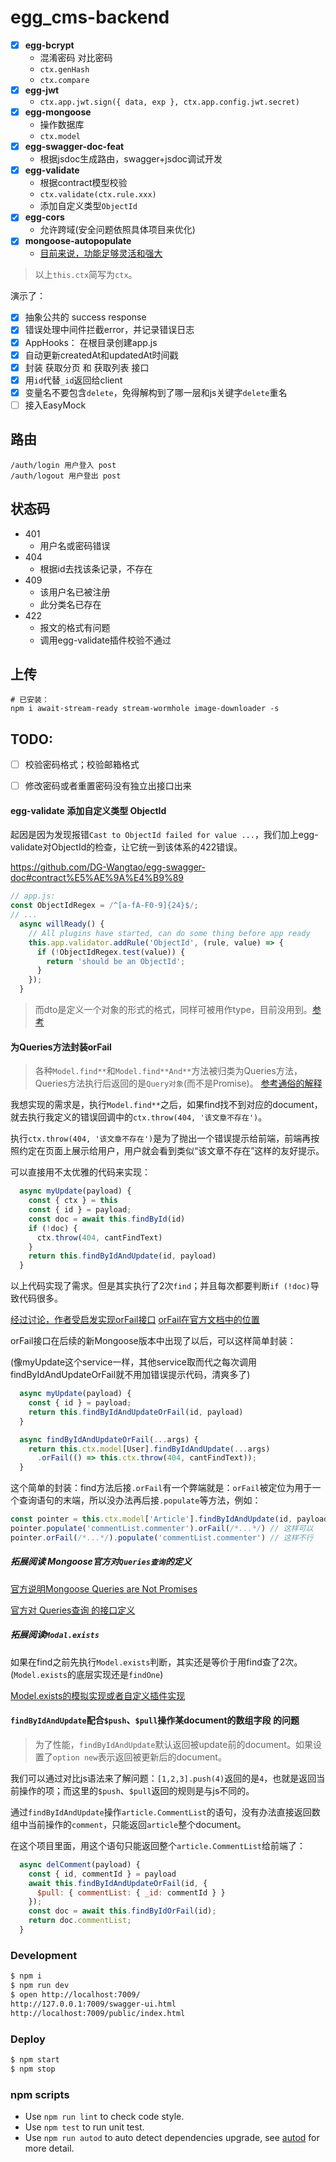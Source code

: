 # egg_cms-backend

- [x] **egg-bcrypt**
  - 混淆密码 对比密码
  - `ctx.genHash`
  - `ctx.compare`
- [x] **egg-jwt**
  - `ctx.app.jwt.sign({ data, exp }, ctx.app.config.jwt.secret)`
- [x] **egg-mongoose**
  - 操作数据库
  - `ctx.model`
- [x] **egg-swagger-doc-feat**
  - 根据jsdoc生成路由，swagger+jsdoc调试开发
- [x] **egg-validate**
  - 根据contract模型校验
  - `ctx.validate(ctx.rule.xxx)`
  - 添加自定义类型`ObjectId`
- [x] **egg-cors**
  - 允许跨域(安全问题依照具体项目来优化)
- [x] **mongoose-autopopulate**
  -  [目前来说，功能足够灵活和强大](https://plugins.mongoosejs.io/plugins/autopopulate)

> 以上`this.ctx`简写为`ctx`。

演示了：

- [x] 抽象公共的 success response
- [x] 错误处理中间件拦截error，并记录错误日志
- [x] AppHooks： 在根目录创建app.js
- [x] 自动更新createdAt和updatedAt时间戳
- [x] 封装 获取分页 和 获取列表 接口
- [x] 用`id`代替`_id`返回给client
- [x] 变量名不要包含`delete`，免得解构到了哪一层和js关键字`delete`重名
- [ ] 接入EasyMock

## 路由

```
/auth/login 用户登入 post
/auth/logout 用户登出 post
```

## 状态码

- 401
  - 用户名或密码错误
- 404
  - 根据id去找该条记录，不存在
- 409
  - 该用户名已被注册
  - 此分类名已存在
- 422
  - 报文的格式有问题
  - 调用egg-validate插件校验不通过

## 上传

```shell
# 已安装：
npm i await-stream-ready stream-wormhole image-downloader -s
```

## TODO:

- [ ] 校验密码格式；校验邮箱格式
- [ ] 修改密码或者重置密码没有独立出接口出来


#### egg-validate 添加自定义类型 ObjectId

起因是因为发现报错`Cast to ObjectId failed for value ...`，我们加上egg-validate对ObjectId的检查，让它统一到该体系的422错误。

https://github.com/DG-Wangtao/egg-swagger-doc#contract%E5%AE%9A%E4%B9%89

```js
// app.js:
const ObjectIdRegex = /^[a-fA-F0-9]{24}$/;
// ...
  async willReady() {
    // All plugins have started, can do some thing before app ready
    this.app.validator.addRule('ObjectId', (rule, value) => {
      if (!ObjectIdRegex.test(value)) {
        return 'should be an ObjectId';
      }
    });
  }
```

> 而dto是定义一个对象的形式的格式，同样可被用作type，目前没用到。[参考](https://github.com/Yanshijie-EL/egg-swagger-doc/tree/master/test/fixtures/apps/swagger-doc-test/app/contract/dto)

#### 为Queries方法封装orFail

> 各种`Model.find**`和`Model.find**And**`方法被归类为Queries方法，Queries方法执行后返回的是`Query对象`(而不是Promise)。 [参考通俗的解释](https://itbilu.com/nodejs/npm/Hyn15of14.html)

我想实现的需求是，执行`Model.find**`之后，如果find找不到对应的document，就去执行我定义的错误回调中的`ctx.throw(404, '该文章不存在')`。

执行`ctx.throw(404, '该文章不存在')`是为了抛出一个错误提示给前端，前端再按照约定在页面上展示给用户，用户就会看到类似“该文章不存在”这样的友好提示。

可以直接用不太优雅的代码来实现：

```js
  async myUpdate(payload) {
    const { ctx } = this
    const { id } = payload;
    const doc = await this.findById(id)
    if (!doc) {
      ctx.throw(404, cantFindText)
    }
    return this.findByIdAndUpdate(id, payload)
  }
```

以上代码实现了需求。但是其实执行了2次`find`；并且每次都要判断`if (!doc)`导致代码很多。

[经过讨论，作者受启发实现orFail接口](https://github.com/Automattic/mongoose/issues/3298) [orFail在官方文档中的位置](https://mongoosejs.com/docs/api.html#query_Query-orFail)

orFail接口在后续的新Mongoose版本中出现了以后，可以这样简单封装：

(像myUpdate这个service一样，其他service取而代之每次调用findByIdAndUpdateOrFail就不用加错误提示代码，清爽多了)

```js
  async myUpdate(payload) {
    const { id } = payload;
    return this.findByIdAndUpdateOrFail(id, payload)
  }

  async findByIdAndUpdateOrFail(...args) {
    return this.ctx.model[User].findByIdAndUpdate(...args)
      .orFail(() => this.ctx.throw(404, cantFindText));
  }
```

这个简单的封装：find方法后接`.orFail`有一个弊端就是：`orFail`被定位为用于一个查询语句的末端，所以没办法再后接`.populate`等方法，例如：

```js
const pointer = this.ctx.model['Article'].findByIdAndUpdate(id, payload);
pointer.populate('commentList.commenter').orFail(/*...*/) // 这样可以
pointer.orFail(/*...*/).populate('commentList.commenter') // 这样不行
```

##### 拓展阅读 Mongoose官方对`Queries查询`的定义

[官方说明Mongoose Queries are Not Promises](https://mongoosejs.com/docs/queries.html#queries-are-not-promises)

[官方对 Queries查询 的接口定义](http://mongoosejs.net/docs/queries.html)

##### 拓展阅读`Modal.exists`

如果在find之前先执行`Model.exists`判断，其实还是等价于用find查了2次。(`Model.exists`的底层实现还是`findOne`)

[Model.exists的模拟实现或者自定义插件实现](https://stackoverflow.com/questions/27482806/check-if-id-exists-in-a-collection-with-mongoose)

#### `findByIdAndUpdate`配合`$push`、`$pull`操作某document的数组字段 的问题

> 为了性能，`findByIdAndUpdate`默认返回被update前的document。如果设置了`option new`表示返回被更新后的document。

我们可以通过对比js语法来了解问题：`[1,2,3].push(4)`返回的是`4`，也就是返回当前操作的项；而这里的`$push`、`$pull`返回的规则是与js不同的。

通过`findByIdAndUpdate`操作`article.CommentList`的语句，没有办法直接返回数组中当前操作的`comment`，只能返回`article`整个document。

在这个项目里面，用这个语句只能返回整个`article.CommentList`给前端了：

```js
  async delComment(payload) {
    const { id, commentId } = payload
    await this.findByIdAndUpdateOrFail(id, {
      $pull: { commentList: { _id: commentId } }
    });
    const doc = await this.findByIdOrFail(id);
    return doc.commentList;
  }
```

### Development

```bash
$ npm i
$ npm run dev
$ open http://localhost:7009/
http://127.0.0.1:7009/swagger-ui.html
http://localhost:7009/public/index.html
```

### Deploy

```bash
$ npm start
$ npm stop
```

### npm scripts

- Use `npm run lint` to check code style.
- Use `npm test` to run unit test.
- Use `npm run autod` to auto detect dependencies upgrade, see [autod](https://www.npmjs.com/package/autod) for more detail.
